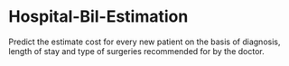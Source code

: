# Hospital-Bil-Estimation
Predict the estimate cost for every new patient on the basis of diagnosis, length of stay and type of surgeries recommended for by the doctor.
